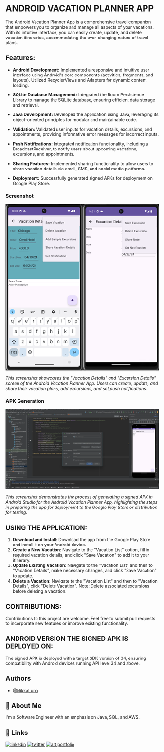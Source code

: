 # ANDROID VACATION PLANNER APP

The Android Vacation Planner App is a comprehensive travel companion that empowers you to organize and manage all aspects of your vacations. With its intuitive interface, you can easily create, update, and delete vacation itineraries, accommodating the ever-changing nature of travel plans. 

## Features:

- **Android Development:** Implemented a responsive and intuitive user interface using Android's core components (activities, fragments, and layouts). Utilized RecyclerViews and Adapters for dynamic content loading.

- **SQLite Database Management:** Integrated the Room Persistence Library to manage the SQLite database, ensuring efficient data storage and retrieval. 

- **Java Development:** Developed the application using Java, leveraging its object-oriented principles for modular and maintainable code. 

- **Validation:** Validated user inputs for vacation details, excursions, and appointments, providing informative error messages for incorrect inputs. 

- **Push Notifications:** Integrated notification functionality, including a BroadcastReceiver, to notify users about upcoming vacations, excursions, and appointments.

- **Sharing Features:** Implemented sharing functionality to allow users to share vacation details via email, SMS, and social media platforms. 

- **Deployment:** Successfully generated signed APKs for deployment on Google Play Store.

### Screenshot

![Vacation Details Screen](https://github.com/NikkaLuna/Android_Vacation_Planner_App/blob/master/VacationExcursionDetails.png)

*This screenshot showcases the "Vacation Details" and "Excursion Details" screen of the Android Vacation Planner App. Users can create, update, and share their vacation plans, add excursions, and set push notifications.*

### APK Generation

![Generate Signed APK](https://github.com/NikkaLuna/Android_Vacation_Planner_App/blob/master/Generate%20APK.png)

*This screenshot demonstrates the process of generating a signed APK in Android Studio for the Android Vacation Planner App, highlighting the steps in preparing the app for deployment to the Google Play Store or distribution for testing.*


## USING THE APPLICATION:

1. **Download and Install**: Download the app from the Google Play Store and install it on your Android device.
2. **Create a New Vacation**: Navigate to the "Vacation List" option, fill in required vacation details, and click "Save Vacation" to add it to your itinerary.
3. **Update Existing Vacation**: Navigate to the "Vacation List" and then to "Vacation Details", make necessary changes, and click "Save Vacation" to update.
4. **Delete a Vacation**: Navigate to the "Vacation List" and then to "Vacation Details", click "Delete Vacation". Note: Delete associated excursions before deleting a vacation.

## CONTRIBUTIONS:

Contributions to this project are welcome. Feel free to submit pull requests to incorporate new features or improve existing functionality.

## ANDROID VERSION THE SIGNED APK IS DEPLOYED ON:

The signed APK is deployed with a target SDK version of 34, ensuring compatibility with Android devices running API level 34 and above.



## Authors

- [@NikkaLuna](https://github.com/NikkaLuna)


## 🚀 About Me
I'm a Software Engineer with an emphasis on Java, SQL, and AWS.  


## 🔗 Links
[![linkedin](https://img.shields.io/badge/linkedin-0A66C2?style=for-the-badge&logo=linkedin&logoColor=white)](https://www.linkedin.com/in/andrea-hayes-msml/)
[![twitter](https://img.shields.io/badge/twitter-1DA1F2?style=for-the-badge&logo=twitter&logoColor=white)](https://twitter.com/AHayes_Ninja_)
[![art portfolio](https://img.shields.io/badge/my_art-888?style=for-the-badge&logo=ko-fi&logoColor=white)](https://andreachristinehayes.wixsite.com/andreahayesart/)


